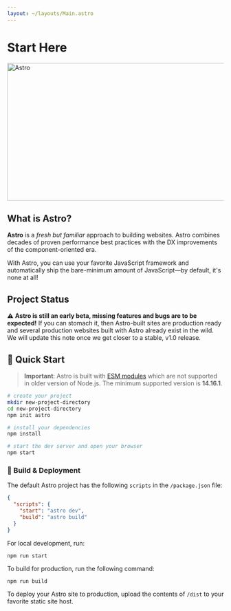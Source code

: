 ```yaml
---
layout: ~/layouts/Main.astro
---
```

# Start Here

<img src="https://github.com/snowpackjs/astro/blob/main/assets/social/banner.png?raw=true" alt="Astro" width="638" height="320" >

## What is Astro?

**Astro** is a _fresh but familiar_ approach to building websites. Astro combines decades of proven performance best practices with the DX improvements of the component-oriented era.

With Astro, you can use your favorite JavaScript framework and automatically ship the bare-minimum amount of JavaScript—by default, it's none at all!

## Project Status

⚠️ **Astro is still an early beta, missing features and bugs are to be expected!** If you can stomach it, then Astro-built sites are production ready and several production websites built with Astro already exist in the wild. We will update this note once we get closer to a stable, v1.0 release.

## 🔧 Quick Start

> __Important__: Astro is built with [ESM modules](https://nodejs.org/api/esm.html) which are not supported in older version of Node.js. The minimum supported version is __14.16.1__.

```bash
# create your project
mkdir new-project-directory
cd new-project-directory
npm init astro

# install your dependencies
npm install

# start the dev server and open your browser
npm start
```  

### 🚀 Build & Deployment

The default Astro project has the following `scripts` in the `/package.json` file:

```json
{
  "scripts": {
    "start": "astro dev",
    "build": "astro build"
  }
}
```

For local development, run:

```
npm run start
```

To build for production, run the following command:

```
npm run build
```

To deploy your Astro site to production, upload the contents of `/dist` to your favorite static site host.
